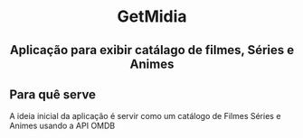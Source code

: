 <h1 align="center"> GetMidia </h1>
<h2 align="center"> Aplicação para exibir catálago de filmes, Séries e Animes </h2>

<h2> Para quê serve </h2>
<p> A ideia inicial da aplicação é servir como um catálogo de Filmes Séries e Animes usando a API OMDB</p>
